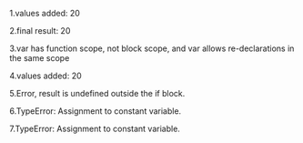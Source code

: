 1.values added: 20


2.final result: 20


3.var has function scope, not block scope, and var allows re-declarations in the same scope


4.values added: 20


5.Error, result is undefined outside the if block.


6.TypeError: Assignment to constant variable.


7.TypeError: Assignment to constant variable.
